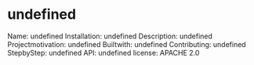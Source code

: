 # undefined
Name: undefined
Installation: undefined
Description: undefined
Projectmotivation: undefined
Builtwith: undefined
Contributing: undefined
StepbyStep: undefined
API: undefined
license: APACHE 2.0

